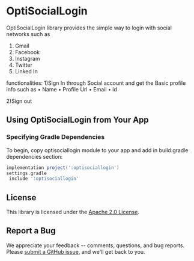 
# OptiSocialLogin
 OptiSocialLogin library provides the simple way to login with social networks such as 
1)	Gmail
2)	Facebook
3)	Instagram
4)	Twitter
5)	Linked In

functionalities:
1)Sign In through Social account and get the Basic profile info such as
•	 Name
•	Profile Url
•	Email
•	id

2)Sign out


## Using OptiSocialLogin from Your App
### Specifying Gradle Dependencies

To begin, copy optisociallogin module to your app and add in build.gradle dependencies section:
```groovy
implementation project(':optisociallogin') 
settings.gradle
 include ':optisociallogin'
 ```


## License

This library is licensed under the [Apache 2.0 License](./LICENSE).

## Report a Bug

We appreciate your feedback -- comments, questions, and bug reports. Please
[submit a GitHub issue](),
and we'll get back to you.
